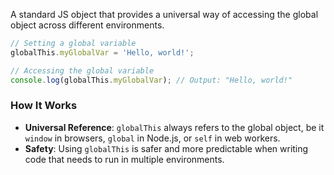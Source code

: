 A standard JS object that provides a universal way of accessing the global object across different environments.

```ts
// Setting a global variable
globalThis.myGlobalVar = 'Hello, world!';

// Accessing the global variable
console.log(globalThis.myGlobalVar); // Output: "Hello, world!"

```

### How It Works
- **Universal Reference**: `globalThis` always refers to the global object, be it `window` in browsers, `global` in Node.js, or `self` in web workers.
- **Safety**: Using `globalThis` is safer and more predictable when writing code that needs to run in multiple environments.